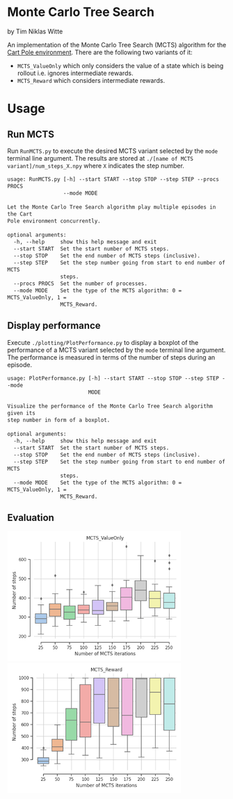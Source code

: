 # Monte Carlo Tree Search 

by Tim Niklas Witte

An implementation of the Monte Carlo Tree Search (MCTS) algorithm for the [Cart Pole environment](https://www.gymlibrary.dev/environments/classic_control/cart_pole/).
There are the following two variants of it:
- `MCTS_ValueOnly` which only considers the value of a state which is being rollout i.e. ignores intermediate rewards.
- `MCTS_Reward` which considers intermediate rewards.

# Usage

## Run MCTS

Run `RunMCTS.py` to execute the desired MCTS variant selected by the `mode` terminal line argument.
The results are stored at `./[name of MCTS variant]/num_steps_X.npy` where `X` indicates the step number.

```
usage: RunMCTS.py [-h] --start START --stop STOP --step STEP --procs PROCS
                  --mode MODE

Let the Monte Carlo Tree Search algorithm play multiple episodes in the Cart
Pole environment concurrently.

optional arguments:
  -h, --help     show this help message and exit
  --start START  Set the start number of MCTS steps.
  --stop STOP    Set the end number of MCTS steps (inclusive).
  --step STEP    Set the step number going from start to end number of MCTS
                 steps.
  --procs PROCS  Set the number of processes.
  --mode MODE    Set the type of the MCTS algorithm: 0 = MCTS_ValueOnly, 1 =
                 MCTS_Reward.
```

## Display performance

Execute `./plotting/PlotPerformance.py` to display a boxplot of the performance of a MCTS variant
selected by the `mode` terminal line argument.
The performance is measured in terms of the number of steps during an episode.

```
usage: PlotPerformance.py [-h] --start START --stop STOP --step STEP --mode
                          MODE

Visualize the performance of the Monte Carlo Tree Search algorithm given its
step number in form of a boxplot.

optional arguments:
  -h, --help     show this help message and exit
  --start START  Set the start number of MCTS steps.
  --stop STOP    Set the end number of MCTS steps (inclusive).
  --step STEP    Set the step number going from start to end number of MCTS
                 steps.
  --mode MODE    Set the type of the MCTS algorithm: 0 = MCTS_ValueOnly, 1 =
                 MCTS_Reward.
```


## Evaluation

<img src="./plotting/plots/MCTS_ValueOnly_Performance.png" width="400" height="300">

<img src="./plotting/plots/MCTS_Reward_Performance.png" width="400" height="300">

